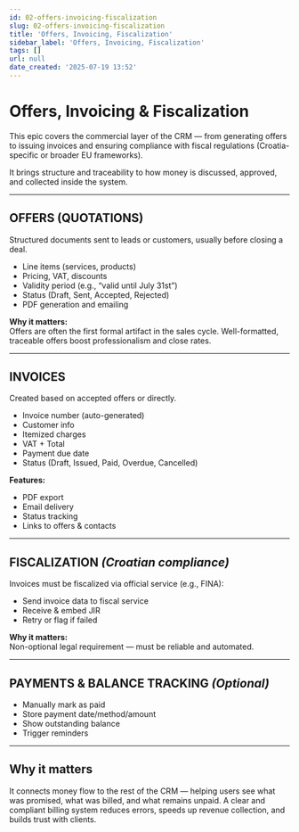 ```yaml
---
id: 02-offers-invoicing-fiscalization
slug: 02-offers-invoicing-fiscalization
title: 'Offers, Invoicing, Fiscalization'
sidebar_label: 'Offers, Invoicing, Fiscalization'
tags: []
url: null
date_created: '2025-07-19 13:52'
---
```

# Offers, Invoicing & Fiscalization

This epic covers the commercial layer of the CRM — from generating offers to issuing invoices and ensuring compliance with fiscal regulations (Croatia-specific or broader EU frameworks).

It brings structure and traceability to how money is discussed, approved, and collected inside the system.

---
## OFFERS (QUOTATIONS)

Structured documents sent to leads or customers, usually before closing a deal.

- Line items (services, products)
- Pricing, VAT, discounts
- Validity period (e.g., “valid until July 31st”)
- Status (Draft, Sent, Accepted, Rejected)
- PDF generation and emailing

**Why it matters:**  
Offers are often the first formal artifact in the sales cycle. Well-formatted, traceable offers boost professionalism and close rates.

---
## INVOICES

Created based on accepted offers or directly.

- Invoice number (auto-generated)
- Customer info
- Itemized charges
- VAT + Total
- Payment due date
- Status (Draft, Issued, Paid, Overdue, Cancelled)

**Features:**

- PDF export
- Email delivery
- Status tracking
- Links to offers & contacts

---
## FISCALIZATION *(Croatian compliance)*

Invoices must be fiscalized via official service (e.g., FINA):

- Send invoice data to fiscal service
- Receive & embed JIR
- Retry or flag if failed

**Why it matters:**  
Non-optional legal requirement — must be reliable and automated.

---
## PAYMENTS & BALANCE TRACKING *(Optional)*

- Manually mark as paid
- Store payment date/method/amount
- Show outstanding balance
- Trigger reminders

---
## Why it matters

It connects money flow to the rest of the CRM — helping users see what was promised, what was billed, and what remains unpaid. A clear and compliant billing system reduces errors, speeds up revenue collection, and builds trust with clients.
